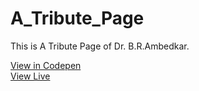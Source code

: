 # A_Tribute_Page
This is A Tribute Page of Dr. B.R.Ambedkar.

<a href="https://codepen.io/abhinandanraj/pen/zYdgBGw">View in Codepen</a><br>
<a href="https://abhinandanraj.github.io/A_Tribute_Page/">View Live</a>
